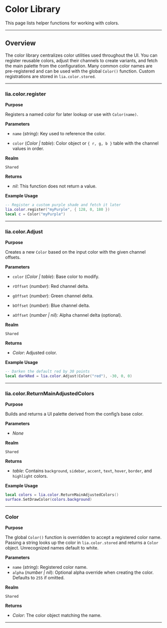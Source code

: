 # Color Library

This page lists helper functions for working with colors.

---

## Overview

The color library centralizes color utilities used throughout the UI. You can register reusable colors, adjust their channels to create variants, and fetch the main palette from the configuration. Many common color names are pre-registered and can be used with the global `Color()` function. Custom registrations are stored in `lia.color.stored`.

---

### lia.color.register

**Purpose**

Registers a named color for later lookup or use with `Color(name)`.

**Parameters**

* `name` (*string*): Key used to reference the color.

* `color` (*Color | table*): Color object or `{ r, g, b }` table with the channel values in order.

**Realm**

`Shared`

**Returns**

* *nil*: This function does not return a value.

**Example Usage**

```lua
-- Register a custom purple shade and fetch it later
lia.color.register("myPurple", { 128, 0, 180 })
local c = Color("myPurple")
```

---

### lia.color.Adjust

**Purpose**

Creates a new `Color` based on the input color with the given channel offsets.

**Parameters**

* `color` (*Color | table*): Base color to modify.

* `rOffset` (*number*): Red channel delta.

* `gOffset` (*number*): Green channel delta.

* `bOffset` (*number*): Blue channel delta.

* `aOffset` (*number | nil*): Alpha channel delta (optional).

**Realm**

`Shared`

**Returns**

* *Color*: Adjusted color.

**Example Usage**

```lua
-- Darken the default red by 30 points
local darkRed = lia.color.Adjust(Color("red"), -30, 0, 0)
```

---

### lia.color.ReturnMainAdjustedColors

**Purpose**

Builds and returns a UI palette derived from the config’s base color.

**Parameters**

* *None*

**Realm**

`Shared`

**Returns**

* *table*: Contains `background`, `sidebar`, `accent`, `text`, `hover`, `border`, and `highlight` colors.

**Example Usage**

```lua
local colors = lia.color.ReturnMainAdjustedColors()
surface.SetDrawColor(colors.background)
```

---

### Color

**Purpose**

The global `Color()` function is overridden to accept a registered color name. Passing a string looks up the color in `lia.color.stored` and returns a `Color` object. Unrecognized names default to white.

**Parameters**

* `name` (*string*): Registered color name.
* `alpha` (*number | nil*): Optional alpha override when creating the color. Defaults to `255` if omitted.

**Realm**

`Shared`

**Returns**

* *Color*: The color object matching the name.

---
